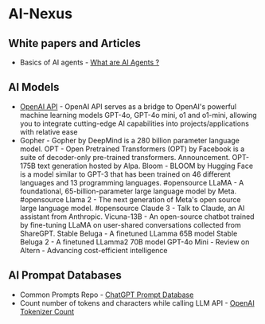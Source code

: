 # AI-Nexus

## White papers and Articles
* Basics of AI agents - [ What are AI Agents ?](https://www.ibm.com/think/topics/ai-agents)

## AI Models
* [OpenAI API](https://platform.openai.com/) - OpenAI API serves as a bridge to OpenAI's powerful machine learning models GPT-4o, GPT-4o mini, o1 and o1-mini, allowing you to integrate cutting-edge AI capabilities into projects/applications with relative ease
* Gopher - Gopher by DeepMind is a 280 billion parameter language model.
OPT - Open Pretrained Transformers (OPT) by Facebook is a suite of decoder-only pre-trained transformers. Announcement. OPT-175B text generation hosted by Alpa.
Bloom - BLOOM by Hugging Face is a model similar to GPT-3 that has been trained on 46 different languages and 13 programming languages. #opensource
LLaMA - A foundational, 65-billion-parameter large language model by Meta. #opensource
Llama 2 - The next generation of Meta's open source large language model. #opensource
Claude 3 - Talk to Claude, an AI assistant from Anthropic.
Vicuna-13B - An open-source chatbot trained by fine-tuning LLaMA on user-shared conversations collected from ShareGPT.
Stable Beluga - A finetuned LLamma 65B model
Stable Beluga 2 - A finetuned LLamma2 70B model
GPT-4o Mini - Review on Altern - Advancing cost-efficient intelligence

## AI Prompat Databases
* Common Prompts Repo - [ChatGPT Prompt Database](https://brightpool.notion.site/fe947b16fe894c3e8a8a19a6b81aec2c?v=9b1d189283d54b6bba80882239ecbb1a)
* Count number of tokens and characters while calling LLM API - [OpenAI Tokenizer Count](https://platform.openai.com/tokenizer)
